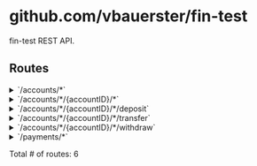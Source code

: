 # github.com/vbauerster/fin-test

fin-test REST API.

## Routes

<details>
<summary>`/accounts/*`</summary>

- [RequestID]()
- [Logger]()
- [Recoverer]()
- [SetContentType.func1]()
- **/accounts/***
	- **/**
		- _GET_
			- [(*server).listAccounts-fm](/app/handlers.go#L15)
		- _POST_
			- [(*server).createAccount-fm](/app/handlers.go#L32)

</details>
<details>
<summary>`/accounts/*/{accountID}/*`</summary>

- [RequestID]()
- [Logger]()
- [Recoverer]()
- [SetContentType.func1]()
- **/accounts/***
	- **/{accountID}/***
		- [(*server).accountCtx-fm](/app/middleware.go#L16)
		- **/**
			- _DELETE_
				- [(*server).deleteAccount-fm](/app/handlers.go#L102)
			- _GET_
				- [(*server).getAccount-fm](/app/handlers.go#L71)
			- _PUT_
				- [(*server).updateAccount-fm](/app/handlers.go#L82)

</details>
<details>
<summary>`/accounts/*/{accountID}/*/deposit`</summary>

- [RequestID]()
- [Logger]()
- [Recoverer]()
- [SetContentType.func1]()
- **/accounts/***
	- **/{accountID}/***
		- [(*server).accountCtx-fm](/app/middleware.go#L16)
		- **/deposit**
			- _POST_
				- [(*server).doDeposit-fm](/app/handlers.go#L114)

</details>
<details>
<summary>`/accounts/*/{accountID}/*/transfer`</summary>

- [RequestID]()
- [Logger]()
- [Recoverer]()
- [SetContentType.func1]()
- **/accounts/***
	- **/{accountID}/***
		- [(*server).accountCtx-fm](/app/middleware.go#L16)
		- **/transfer**
			- _POST_
				- [(*server).doTransfer-fm](/app/handlers.go#L223)

</details>
<details>
<summary>`/accounts/*/{accountID}/*/withdraw`</summary>

- [RequestID]()
- [Logger]()
- [Recoverer]()
- [SetContentType.func1]()
- **/accounts/***
	- **/{accountID}/***
		- [(*server).accountCtx-fm](/app/middleware.go#L16)
		- **/withdraw**
			- _POST_
				- [(*server).doWithdraw-fm](/app/handlers.go#L165)

</details>
<details>
<summary>`/payments/*`</summary>

- [RequestID]()
- [Logger]()
- [Recoverer]()
- [SetContentType.func1]()
- **/payments/***
	- **/**
		- _GET_
			- [(*server).listPayments-fm](/app/handlers.go#L22)

</details>

Total # of routes: 6
